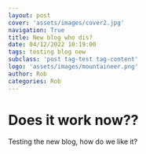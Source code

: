 ```yaml
---
layout: post
cover: 'assets/images/cover2.jpg'
navigation: True
title: New blog who dis?
date: 04/12/2022 10:19:00
tags: testing blog new 
subclass: 'post tag-test tag-content'
logo: 'assets/images/mountaineer.png'
author: Rob
categories: Rob
---
```


# Does it work now??

Testing the new blog, how do we like it? 
